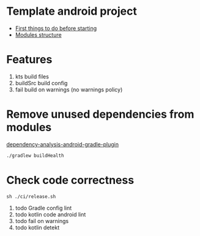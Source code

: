 # Template android project

- [First things to do before starting](./wiki/first-things-to-do.md)
- [Modules structure](./wiki/modules-structure.md)

# Features

1. kts build files
2. buildSrc build config
3. fail build on warnings (no warnings policy)

# Remove unused dependencies from modules

[dependency-analysis-android-gradle-plugin](https://github.com/autonomousapps/dependency-analysis-android-gradle-plugin)

```bash
./gradlew buildHealth
```

# Check code correctness

```shell
sh ./ci/release.sh
```

1. todo Gradle config lint
2. todo kotlin code android lint
3. todo fail on warnings
4. todo kotlin detekt
